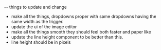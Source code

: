 -- things to update and change 

- make all the things, dropdowns proper with same dropdowns having the same width as the trigger. 
- update the ui of the image editor
- make all the things smooth they should feel both faster and paper like
- update the line height component to be better than this.
- line height should be in pixels 